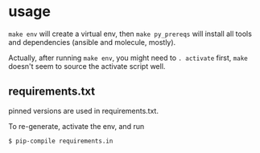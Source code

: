 
# usage

`make env` will create a virtual env, then
`make py_prereqs` will install all tools and dependencies
(ansible and molecule, mostly).

Actually, after running `make env`, you might need to `. activate`
first, `make` doesn't seem to source the activate script well.

## requirements.txt

pinned versions are used in requirements.txt.

To re-generate, activate the env, and run

```
$ pip-compile requirements.in
```




